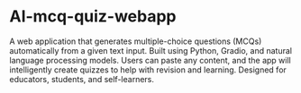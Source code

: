 # AI-mcq-quiz-webapp
A web application that generates multiple-choice questions (MCQs) automatically from a given text input. Built using Python, Gradio, and natural language processing models. Users can paste any content, and the app will intelligently create quizzes to help with revision and learning. Designed for educators, students, and self-learners.
